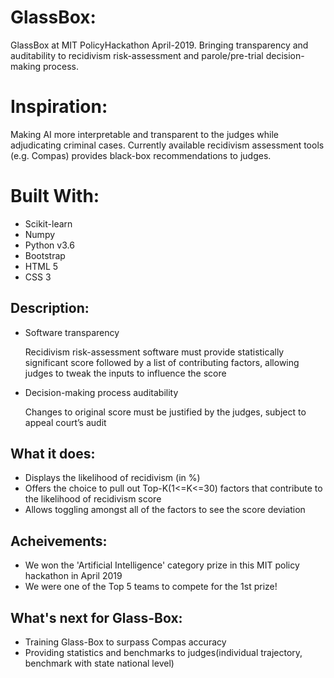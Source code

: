 # GlassBox:
GlassBox at MIT PolicyHackathon April-2019. Bringing transparency and auditability to recidivism risk-assessment and parole/pre-trial decision-making process.


# Inspiration:
Making AI more interpretable and transparent to the judges while adjudicating criminal cases. Currently available recidivism assessment tools (e.g. Compas) provides black-box recommendations
to judges.



# Built With:
<ul>
<li>Scikit-learn</li>
<li>Numpy</li>
<li>Python v3.6</li>
<li>Bootstrap</li>
<li>HTML 5</li>
<li>CSS 3</li>
</ul>

## Description:
<ul>
<li>Software transparency</li>

Recidivism risk-assessment software must provide statistically significant score followed by a list of contributing factors, allowing judges to tweak the inputs to influence the score

<li>Decision-making process auditability</li>

Changes to original score must be justified by the judges, subject to appeal court’s audit

</ul>

## What it does:
<ul>
<li> Displays the likelihood of recidivism (in %) </li>
<li> Offers the choice to pull out Top-K(1<=K<=30) factors that contribute to the likelihood of recidivism score </li>
<li> Allows toggling amongst all of the factors to see the score deviation </li>
</ul>



## Acheivements:

<ul>
<li> We won the 'Artificial Intelligence' category prize in this MIT policy hackathon in April 2019 </li>
<li> We were one of the Top 5 teams to compete for the 1st prize! </li>
</ul>

## What's next for Glass-Box:
<ul>
	<li>Training Glass-Box to surpass Compas accuracy</li>
	<li>Providing statistics and benchmarks to judges(individual trajectory, benchmark with state national level)</li>
</ul>

